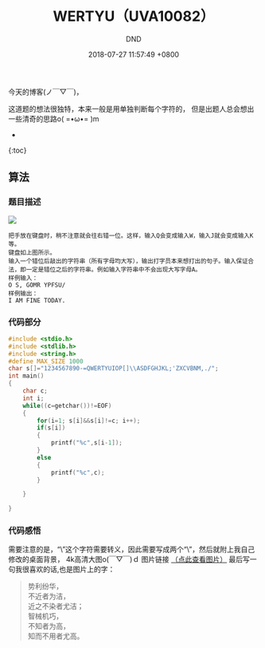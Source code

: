 ﻿---
layout: post
title:  "WERTYU（UVA10082）"
date:   2018-07-27 11:57:49 +0800
categories: C-program-language
tags: C-program-language
img: http://or4d8nhvk.bkt.clouddn.com/18-7-27/45807042.jpg
author: DND
---

今天的博客(ノ￣▽￣)，

这道题的想法很独特，本来一般是用单独判断每个字符的，
但是出题人总会想出一些清奇的思路o( =•ω•= )m

* 
{:toc}

## 算法

### 题目描述
![](http://or4d8nhvk.bkt.clouddn.com/18-7-27/45807042.jpg)
```
把手放在键盘时，稍不注意就会往右错一位。这样，输入Q会变成输入W，输入J就会变成输入K等。
键盘如上图所示。
输入一个错位后敲出的字符串（所有字母均大写），输出打字员本来想打出的句子。输入保证合法，即一定是错位之后的字符串。例如输入字符串中不会出现大写字母A。
样例输入：
O S, GOMR YPFSU/
样例输出：
I AM FINE TODAY.
```

### 代码部分

```c++
#include <stdio.h>
#include <stdlib.h>
#include <string.h>
#define MAX_SIZE 1000
char s[]="1234567890-=QWERTYUIOP[]\\ASDFGHJKL;'ZXCVBNM,./";
int main()
{
    char c;
    int i;
    while((c=getchar())!=EOF)
    {
        for(i=1; s[i]&&s[i]!=c; i++);
        if(s[i])
        {
            printf("%c",s[i-1]);
        }
        else
        {
            printf("%c",c);
        }

    }

}

```
### 代码感悟
需要注意的是，“\”这个字符需要转义，因此需要写成两个“\”，然后就附上我自己修改的桌面背景，
4k高清大图o(￣▽￣)ｄ 
图片链接
[（点此查看图片）](http://or4d8nhvk.bkt.clouddn.com/18-7-27/63286208.jpg) 
最后写一句我很喜欢的话,也是图片上的字：
> 势利纷华，  
不近者为洁，  
近之不染者尤洁；  
智械机巧，  
不知者为高，  
知而不用者尤高。  